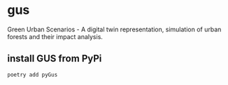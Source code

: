 # gus
Green Urban Scenarios - A digital twin representation, simulation of urban forests and their impact analysis.

## install GUS from PyPi

```
poetry add pyGus
```
